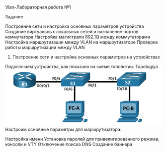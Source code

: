 Vlan-Лабораторная работа №1

Задание

Построение сети и настройка основных параметров устройства
Создание виртуальных локальных сетей и назначение портов коммутатора
Настройка магистрали 802.1Q между коммутаторами
Настройка маршрутизации между VLAN на маршрутизаторе
Проверка работы маршрутизации между VLAN
1. Построение сети и настройка основных параметров на устройствах

Подключаем устройства, как показано на схеме топологии. Topologiya
![alt text](Topologiya.png)
Настроим основные параметры для маршрутизатора:

Настройка имени
Установка паролей для привелигированного режима, консоли и VTY
Отключение поиска DNS
Создание баннера
